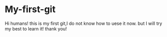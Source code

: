 # My-first-git

Hi humans!
this is my first git,I do not know how to uese it now. but I will try my best to learn it! thank you!
